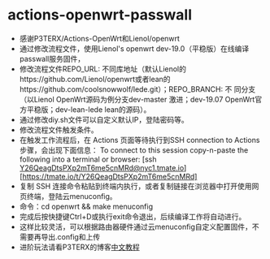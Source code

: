 # actions-openwrt-passwall

- 感谢P3TERX/Actions-OpenWrt和Lienol/openwrt
- 通过修改流程文件，使用Lienol's openwrt dev-19.0（平稳版）在线编译passwall服务固件，
- 修改流程文件REPO_URL: 不同库地址（默认Lienol的https://github.com/Lienol/openwrt或者lean的https://github.com/coolsnowwolf/lede.git）；REPO_BRANCH: 不 
同分支 （以Lienol OpenWrt源码为例分支dev-master 激进；dev-19.07 OpenWrt官方平稳版；dev-lean-lede lean的源码）。
- 通过修改diy.sh文件可以自定义默认IP，登陆密码等。
- 修改流程文件触发条件。
- 在触发工作流程后，在 Actions 页面等待执行到SSH connection to Actions步骤，会出现下面信息：
  To connect to this session copy-n-paste the following into a terminal or browser:
  [ssh Y26QeagDtsPXp2mT6me5cnMRd@nyc1.tmate.io]
  [https://tmate.io/t/Y26QeagDtsPXp2mT6me5cnMRd]
- 复制 SSH 连接命令粘贴到终端内执行，或者复制链接在浏览器中打开使用网页终端，登陆云menuconfig。
- 命令：cd openwrt && make menuconfig
- 完成后按快捷键Ctrl+D或执行exit命令退出，后续编译工作将自动进行。
- 这样比较灵活，可以根据路由器硬件通过云menuconfig自定义配置固件，不需要再导出.config和上传
- 进阶玩法请看P3TERX的博客[中文教程](https://p3terx.com/archives/build-openwrt-with-github-actions.html)
